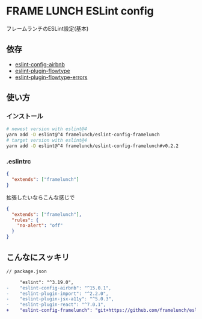 # FRAME LUNCH ESLint config

フレームランチのESLint設定(基本)

## 依存

- [eslint-config-airbnb](https://www.npmjs.com/package/eslint-config-airbnb)
- [eslint-plugin-flowtype](https://github.com/gajus/eslint-plugin-flowtype)
- [eslint-plugin-flowtype-errors](https://github.com/amilajack/eslint-plugin-flowtype-errors)

## 使い方

### インストール

```bash
# newest version with eslint@4
yarn add -D eslint@^4 framelunch/eslint-config-framelunch
# target version with eslint@4
yarn add -D eslint@^4 framelunch/eslint-config-framelunch#v0.2.2
```

### .eslintrc

```json
{
  "extends": ["framelunch"]
}
```

拡張したいならこんな感じで

```json
{
  "extends": ["framelunch"],
  "rules": {
    "no-alert": "off"
  }
}
```

## こんなにスッキリ

```diff
// package.json

     "eslint": "^3.19.0",
-    "eslint-config-airbnb": "^15.0.1",
-    "eslint-plugin-import": "^2.2.0",
-    "eslint-plugin-jsx-a11y": "^5.0.3",
-    "eslint-plugin-react": "^7.0.1",
+    "eslint-config-framelunch": "git+https://github.com/framelunch/eslint-config-framelunch",
```

